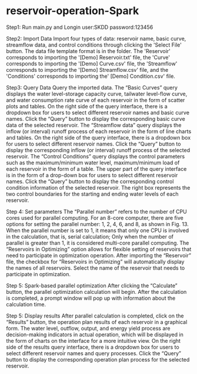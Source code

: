 # reservoir-operation-Spark

Step1: Run main.py and Longin
user:SKDD
password:123456

Step2: Import Data
Import four types of data: reservoir name, basic curve, streamflow data, and control conditions through clicking the 'Select File' button. The data file template format is in the folder. The 'Reservoir' corresponds to importing the '[Demo] Reservoir.txt' file, the 'Curve' corresponds to importing the '[Demo] Curve.csv' file, the 'Streamflow' corresponds to importing the '[Demo] Streamflow.csv' file, and the 'Conditions' corresponds to importing the' [Demo] Condition.csv' file. 

Step3: Query Data
Query the imported data. The “Basic Curves” query displays the water level-storage capacity curve, tailwater level-flow curve, and water consumption rate curve of each reservoir in the form of scatter plots and tables. On the right side of the query interface, there is a dropdown box for users to select different reservoir names and basic curve names. Click the “Query” button to display the corresponding basic curve data of the selected reservoir.
The “Streamflow data” query displays the inflow (or interval) runoff process of each reservoir in the form of line charts and tables. On the right side of the query interface, there is a dropdown box for users to select different reservoir names. Click the “Query” button to display the corresponding inflow (or interval) runoff process of the selected reservoir.
The “Control Conditions” query displays the control parameters such as the maximum/minimum water level, maximum/minimum load of each reservoir in the form of a table. The upper part of the query interface is in the form of a drop-down box for users to select different reservoir names. Click the “Query” button to display the corresponding control condition information of the selected reservoir. The right box represents the two control boundaries for the starting and ending water levels of each reservoir.

Step 4: Set parameters
The “Parallel number” refers to the number of CPU cores used for parallel computing. For an 8-core computer, there are five options for setting the parallel number: 1, 2, 4, 6, and 8, as shown in Fig. 13. When the parallel number is set to 1, it means that only one CPU is involved in the calculation, that is, serial calculation; Only when the number of parallel is greater than 1, it is considered multi-core parallel computing.
The “Reservoirs in Optimizing” option allows for flexible setting of reservoirs that need to participate in optimization operation. After importing the “Reservoir” file, the checkbox for “Reservoirs in Optimizing” will automatically display the names of all reservoirs. Select the name of the reservoir that needs to participate in optimization.

Step 5: Spark-based parallel optimization
After clicking the “Calculate” button, the parallel optimization calculation will begin. After the calculation is completed, a prompt window will pop up with information about the calculation time.

Step 5: Display results
After parallel calculation is completed, click on the “Results” button, the operation plan results of each reservoir in a graphical form.
The water level, outflow, output, and energy yield process are decision-making indicators in actual operation, which will be displayed in the form of charts on the interface for a more intuitive view. On the right side of the results query interface, there is a dropdown box for users to select different reservoir names and query processes. Click the “Query” button to display the corresponding operation plan process for the selected reservoir.



